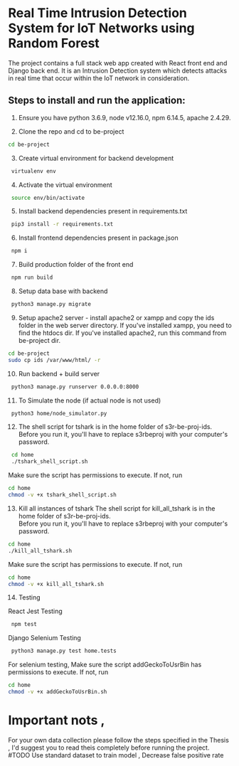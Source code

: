# Real Time Intrusion Detection System for IoT Networks using Random Forest

The project contains a full stack web app created with React front end and Django back end. It is an Intrusion Detection system which detects attacks in real time that occur within the IoT network in consideration.

## Steps to install and run the application:

1. Ensure you have python 3.6.9, node v12.16.0, npm 6.14.5, apache 2.4.29.

2. Clone the repo and cd to be-project
```bash
cd be-project
 ```


3. Create virtual environment for backend development
```bash
 virtualenv env
```

4. Activate the virtual environment
```bash
 source env/bin/activate
```

5. Install backend dependencies present in requirements.txt
```bash
 pip3 install -r requirements.txt
```

6. Install frontend dependencies present in package.json
```bash
 npm i
```

7. Build production folder of the front end
```bash
 npm run build
```

8. Setup data base with backend
```bash
 python3 manage.py migrate
```

9. Setup apache2 server - install apache2 or xampp and copy the ids folder in the web server directory. If you've installed xampp, you need to find the htdocs dir. If you've installed apache2, run this command from be-project dir.
```bash
cd be-project
sudo cp ids /var/www/html/ -r
```

10. Run backend + build server
```bash
 python3 manage.py runserver 0.0.0.0:8000
```

11. To Simulate the node (if actual node is not used) 
```bash
 python3 home/node_simulator.py
```

12. The shell script for tshark is in the home folder of s3r-be-proj-ids.<br/>
Before you run it, you'll have to replace s3rbeproj with your computer's password.<br/>
```bash
 cd home
 ./tshark_shell_script.sh
```
Make sure the script has permissions to execute. If not, run
```bash
cd home
chmod -v +x tshark_shell_script.sh
```

13. Kill all instances of tshark
The shell script for kill_all_tshark is in the home folder of s3r-be-proj-ids.<br/>
Before you run it, you'll have to replace s3rbeproj with your computer's password.
```bash
cd home
./kill_all_tshark.sh
```
Make sure the script has permissions to execute. If not, run
```bash
cd home
chmod -v +x kill_all_tshark.sh
```

14. Testing

React Jest Testing
```bash
 npm test
```
Django Selenium Testing
```bash
 python3 manage.py test home.tests
```
For selenium testing, Make sure the script addGeckoToUsrBin has permissions to execute. If not, run
```bash
cd home
chmod -v +x addGeckoToUsrBin.sh
```
# Important nots ,
For your own data collection please follow the steps specified in the Thesis , I'd suggest you to read theis completely before running the project. 
#TODO 
Use standard dataset to train model , 
Decrease false positive rate 